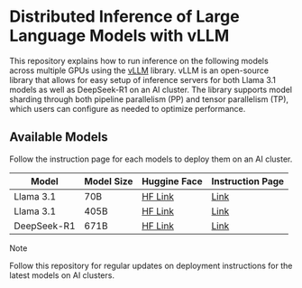# Distributed Inference of Large Language Models with vLLM

This repository explains how to run inference on the following models across multiple GPUs using the [vLLM](https://docs.vllm.ai/en/latest/index.html) library. vLLM is an open-source library that allows for easy setup of inference servers for both Llama 3.1 models as well as DeepSeek-R1 on an AI cluster. The library supports model sharding through both pipeline parallelism (PP) and tensor parallelism (TP), which users can configure as needed to optimize performance.

## Available Models

Follow the instruction page for each models to deploy them on an AI cluster.

| Model           | Model Size | Huggine Face | Instruction Page
|----------------|------------|------------------------------------------|-----------------|
| Llama 3.1 | 70B | [HF Link](https://huggingface.co/meta-llama/Llama-3.1-70B) | [Link](README_Llama3.1.md) |
| Llama 3.1 | 405B | [HF Link](https://huggingface.co/meta-llama/Llama-3.1-405B) | [Link](README_Llama3.1.md) |
| DeepSeek-R1 | 671B | [HF Link](https://huggingface.co/deepseek-ai/DeepSeek-R1) | [Link](README_DeepSeekR1.md) |


> [!NOTE]
> Follow this repository for regular updates on deployment instructions for the latest models on AI clusters.
